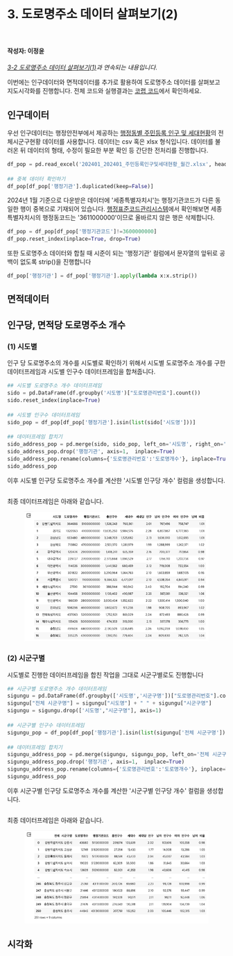 # 3. 도로명주소 데이터 살펴보기(2)

<br>

#### 작성자: 이정윤

<i>[3-2 도로명주소 데이터 살펴보기(1)](../chapter-3/chapter-3-2.md)과 연속되는 내용입니다.</i>

이번에는 인구데이터와 면적데이터를 추가로 활용하여 도로명주소 데이터를 살펴보고 지도시각화를 진행합니다. 전체 코드와 실행결과는 [코랩 코드](https://colab.research.google.com/drive/1ESR6gu4l9QlUx8uW8ngBUWd5MO9BUV5u?usp=sharing)에서 확인하세요.

## 인구데이터

우선 인구데이터는 행정안전부에서 제공하는 [행정동별 주민등록 인구 및 세대현황](https://jumin.mois.go.kr/)의 전체시군구현황 데이터를 사용합니다. 데이터는 csv 혹은 xlsx 형식입니다. 데이터를 불러온 뒤 데이터의 형태, 수정이 필요한 부분 확인 등 간단한 전처리를 진행합니다.

```python
df_pop = pd.read_excel('202401_202401_주민등록인구및세대현황_월간.xlsx', header=2)

## 중복 데이터 확인하기
df_pop[df_pop['행정기관'].duplicated(keep=False)]
```

2024년 1월 기준으로 다운받은 데이터에 '세종특별자치시'는 행정기관코드가 다른 동일한 행이 중복으로 기재되어 있습니다. [행정표준코드관리시스템](https://www.code.go.kr/stdcode/regCodeL.do)에서 확인해보면 세종특별자치시의 행정동코드는 '3611000000'이므로 올바르지 않은 행은 삭제합니다.

```python
df_pop = df_pop[df_pop['행정기관코드']!=3600000000]
df_pop.reset_index(inplace=True, drop=True)
```

또한 도로명주소 데이터와 합칠 때 시준이 되는 '행정기관' 컬럼에서 문자열의 앞뒤로 공백이 없도록 strip()을 진행합니다

```python
df_pop['행정기관'] = df_pop['행정기관'].apply(lambda x:x.strip())
```

## 면적데이터

## 인구당, 면적당 도로명주소 개수

### (1) 시도별

인구 당 도로명주소의 개수를 시도별로 확인하기 위해서 시도별 도로명주소 개수를 구한 데이터프레임과 시도별 인구수 데이터프레임을 합쳐줍니다.

```python
## 시도별 도로명주소 개수 데이터프레임
sido = pd.DataFrame(df.groupby('시도명')["도로명관리번호"].count())
sido.reset_index(inplace=True)

## 시도별 인구수 데이터프레임
sido_pop = df_pop[df_pop['행정기관'].isin(list(sido['시도명']))]

## 데이터프레임 합치기
sido_address_pop = pd.merge(sido, sido_pop, left_on='시도명', right_on='행정기관')
sido_address_pop.drop('행정기관', axis=1,  inplace=True)
sido_address_pop.rename(columns={'도로명관리번호':'도로명개수'}, inplace=True)
sido_address_pop
```

이후 시도별 인구당 도로명주소 개수를 계산한 '시도별 인구당 개수' 컬럼을 생성합니다.

```python

```

최종 데이터프레임은 아래와 같습니다.

<figure class="flex flex-col items-center justify-center">
    <img src="../img/3-3-sido-pop-address-df.png" title="sido population, address count dataframe">
    <figcaption style="text-align: center;"></figcaption>
</figure>

### (2) 시군구별

시도별로 진행한 데이터프레임을 합친 작업을 그대로 시군구별로도 진행합니다

```python
## 시군구별 도로명주소 개수 데이터프레임
sigungu = pd.DataFrame(df.groupby(['시도명','시군구명'])["도로명관리번호"].count()).reset_index()
sigungu["전체 시군구명"] = sigungu["시도명"] + " " + sigungu["시군구명"]
sigungu = sigungu.drop(['시도명',"시군구명"], axis=1)

## 시군구별 인구수 데이터프레임
sigungu_pop = df_pop[df_pop['행정기관'].isin(list(sigungu['전체 시군구명']))]

## 데이터프레임 합치기
sigungu_address_pop = pd.merge(sigungu, sigungu_pop, left_on='전체 시군구명', right_on='행정기관')
sigungu_address_pop.drop('행정기관', axis=1,  inplace=True)
sigungu_address_pop.rename(columns={'도로명관리번호':'도로명개수'}, inplace=True)
sigungu_address_pop
```

이후 시군구별 인구당 도로명주소 개수를 계산한 '시군구별 인구당 개수' 컬럼을 생성합니다.

```python

```

최종 데이터프레임은 아래와 같습니다.

<figure class="flex flex-col items-center justify-center">
    <img src="../img/3-3-sigungu-pop-address-df.png" title="sigungu population, address count dataframe">
    <figcaption style="text-align: center;"></figcaption>
</figure>

## 시각화
